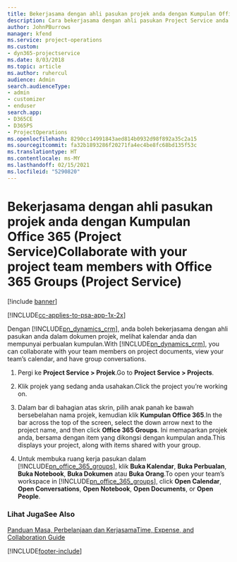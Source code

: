 ```yaml
---
title: Bekerjasama dengan ahli pasukan projek anda dengan Kumpulan Office 365
description: Cara bekerjasama dengan ahli pasukan Project Service anda melalui Kumpulan Office 365
author: JohnPBurrows
manager: kfend
ms.service: project-operations
ms.custom:
- dyn365-projectservice
ms.date: 8/03/2018
ms.topic: article
ms.author: ruhercul
audience: Admin
search.audienceType:
- admin
- customizer
- enduser
search.app:
- D365CE
- D365PS
- ProjectOperations
ms.openlocfilehash: 8290cc14991843aed814b0932d98f892a35c2a15
ms.sourcegitcommit: fa32b1893286f20271fa4ec4be8fc68bd135f53c
ms.translationtype: HT
ms.contentlocale: ms-MY
ms.lasthandoff: 02/15/2021
ms.locfileid: "5290820"
---
```

# <a name="collaborate-with-your-project-team-members-with-office-365-groups-project-service"></a><span data-ttu-id="32b9b-103">Bekerjasama dengan ahli pasukan projek anda dengan Kumpulan Office 365 (Project Service)</span><span class="sxs-lookup"><span data-stu-id="32b9b-103">Collaborate with your project team members with Office 365 Groups (Project Service)</span></span>

[!include [banner](../includes/psa-now-project-operations.md)]

[!INCLUDE[cc-applies-to-psa-app-1x-2x](../includes/cc-applies-to-psa-app-1x-2x.md)]

<span data-ttu-id="32b9b-104">Dengan [!INCLUDE[pn_dynamics_crm](../includes/pn-dynamics-crm.md)], anda boleh bekerjasama dengan ahli pasukan anda dalam dokumen projek, melihat kalendar anda dan mempunyai perbualan kumpulan.</span><span class="sxs-lookup"><span data-stu-id="32b9b-104">With [!INCLUDE[pn_dynamics_crm](../includes/pn-dynamics-crm.md)], you can collaborate with your team members on project documents, view your team’s calendar, and have group conversations.</span></span>  
  
1. <span data-ttu-id="32b9b-105">Pergi ke **Project Service > Projek**.</span><span class="sxs-lookup"><span data-stu-id="32b9b-105">Go to **Project Service > Projects**.</span></span>  
  
2. <span data-ttu-id="32b9b-106">Klik projek yang sedang anda usahakan.</span><span class="sxs-lookup"><span data-stu-id="32b9b-106">Click the project you’re working on.</span></span>  
  
3. <span data-ttu-id="32b9b-107">Dalam bar di bahagian atas skrin, pilih anak panah ke  bawah bersebelahan nama projek, kemudian klik **Kumpulan Office 365**.</span><span class="sxs-lookup"><span data-stu-id="32b9b-107">In the bar across the top of the screen, select the down arrow next to the project name, and then click **Office 365 Groups**.</span></span> <span data-ttu-id="32b9b-108">Ini memaparkan projek anda, bersama dengan item yang dikongsi dengan kumpulan anda.</span><span class="sxs-lookup"><span data-stu-id="32b9b-108">This displays your project, along with items shared with your group.</span></span>  
  
4. <span data-ttu-id="32b9b-109">Untuk membuka ruang kerja pasukan dalam [!INCLUDE[pn_office_365_groups](../includes/pn-office-365-groups.md)], klik **Buka Kalendar**, **Buka Perbualan**, **Buka Notebook**, **Buka Dokumen** atau **Buka Orang**.</span><span class="sxs-lookup"><span data-stu-id="32b9b-109">To open your team’s workspace in [!INCLUDE[pn_office_365_groups](../includes/pn-office-365-groups.md)], click **Open Calendar**, **Open Conversations**, **Open Notebook**, **Open Documents**, or **Open People**.</span></span>  
  
### <a name="see-also"></a><span data-ttu-id="32b9b-110">Lihat Juga</span><span class="sxs-lookup"><span data-stu-id="32b9b-110">See Also</span></span>  
 [<span data-ttu-id="32b9b-111">Panduan Masa, Perbelanjaan dan Kerjasama</span><span class="sxs-lookup"><span data-stu-id="32b9b-111">Time, Expense, and Collaboration Guide</span></span>](../psa/time-expense-collaboration-guide.md)


[!INCLUDE[footer-include](../includes/footer-banner.md)]